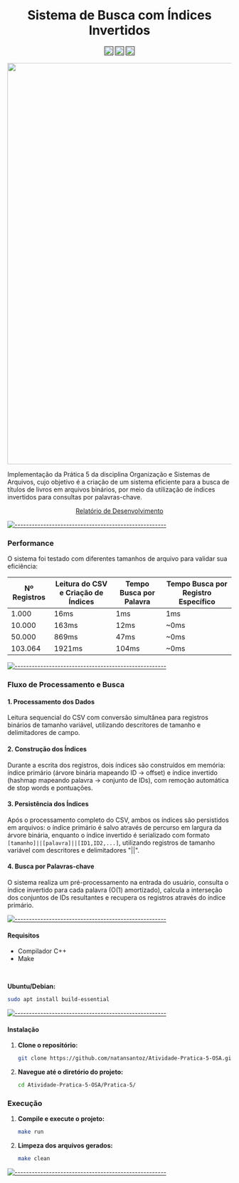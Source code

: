<h1 align="center">Sistema de Busca com Índices Invertidos</h1>


<p align="center">
  <a href=""><img alt="C++" src="https://img.shields.io/badge/Linguagem-C%2B%2B-blue.svg" height="20"/></a>
  <a href=""><img alt="Build System" src="https://img.shields.io/badge/Build-Make-red.svg" height="20"/></a>
  <a href=""><img alt="Data Format" src="https://img.shields.io/badge/Dados-CSV-green.svg" height="20"/></a>
</p>

<p align="center">
  <a target="_blank" rel="noopener noreferrer" href="https://github.com/natansantoz/Atividade-Pratica-5-OSA/blob/main/gif-p5.gif">
      <img src="gif-p5.gif" width="900" style="max-width: 100%;">
  </a>
</p>



Implementação da Prática 5 da disciplina Organização e Sistemas de Arquivos, cujo objetivo é a criação de um sistema eficiente para a busca de títulos de livros em arquivos binários, por meio da utilização de índices invertidos para consultas por palavras-chave.

<p align="center">
  <a href="https://github.com/natansantoz/Atividade-Pratica-5-OSA/blob/main/Pratica-5/Relatorio%20-%20Pratica5.pdf">
    Relatório de Desenvolvimento
  </a>
</p>

[![-----------------------------------------------------](https://raw.githubusercontent.com/andreasbm/readme/master/assets/lines/aqua.png)](#table-of-contents)

### Performance

O sistema foi testado com diferentes tamanhos de arquivo para validar sua eficiência:

| Nº Registros | Leitura do CSV e Criação de Índices | Tempo Busca por Palavra | Tempo Busca por Registro Específico |
|-----------|-------------------|-------------------|------------------|
| 1.000     | 16ms              |  1ms              |   1ms            |
| 10.000    | 163ms             |  12ms             |   ~0ms            |
| 50.000    | 869ms             |  47ms             |   ~0ms            |
| 103.064   | 1921ms            |  104ms            |   ~0ms            |




[![-----------------------------------------------------](https://raw.githubusercontent.com/andreasbm/readme/master/assets/lines/aqua.png)](#table-of-contents)



### Fluxo de Processamento e Busca

  #### 1. Processamento dos Dados
  Leitura sequencial do CSV com conversão simultânea para registros binários de tamanho variável, utilizando descritores de tamanho e delimitadores de campo.

  #### 2. Construção dos Índices
  Durante a escrita dos registros, dois índices são construídos em memória: índice primário (árvore binária mapeando ID → offset) e índice invertido (hashmap mapeando palavra → conjunto de IDs), com remoção automática de stop words e pontuações.

  #### 3. Persistência dos Índices
  Após o processamento completo do CSV, ambos os índices são persistidos em arquivos: o índice primário é salvo através de percurso em largura da árvore binária, enquanto o índice invertido é serializado com formato `[tamanho]||[palavra]||[ID1,ID2,...]`, utilizando registros de tamanho variável com descritores e delimitadores "||".

  #### 4. Busca por Palavras-chave
  O sistema realiza um pré-processamento na entrada do usuário, consulta o índice invertido para cada palavra (O(1) amortizado), calcula a interseção dos conjuntos de IDs resultantes e recupera os registros através do índice primário.

[![-----------------------------------------------------](https://raw.githubusercontent.com/andreasbm/readme/master/assets/lines/aqua.png)](#table-of-contents)

#### Requisitos
- Compilador C++ 
- Make

<br>

**Ubuntu/Debian:**
  ```bash
  sudo apt install build-essential
  ```


[![-----------------------------------------------------](https://raw.githubusercontent.com/andreasbm/readme/master/assets/lines/aqua.png)](#table-of-contents)

#### Instalação

1. **Clone o repositório:**
    ```bash
    git clone https://github.com/natansantoz/Atividade-Pratica-5-OSA.git
    ```

2. **Navegue até o diretório do projeto:**
    ```sh
    cd Atividade-Pratica-5-OSA/Pratica-5/
    ```

### Execução

1. **Compile e execute o projeto:**
   ```sh
   make run
   ```


2. **Limpeza dos arquivos gerados:**
   ```sh
   make clean
   ```



[![-----------------------------------------------------](https://raw.githubusercontent.com/andreasbm/readme/master/assets/lines/aqua.png)](#table-of-contents)
